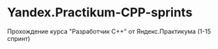 # Yandex.Practikum-CPP-sprints
Прохождение курса "Разработчик С++" от Яндекс.Практикума (1-15 спринт)
